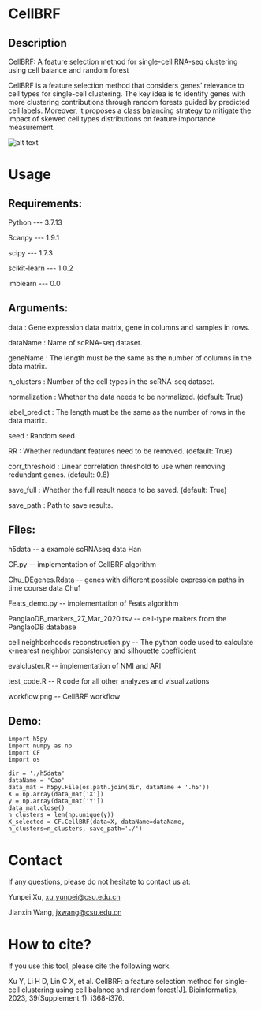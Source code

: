 # CellBRF
## Description
CellBRF: A feature selection method for single-cell RNA-seq clustering using cell balance and random forest

CellBRF is a feature selection method that considers genes’ relevance to cell types for single-cell clustering. The key idea is to identify genes with more clustering contributions through random forests guided by predicted cell labels. Moreover, it proposes a class balancing strategy to mitigate the impact of skewed cell types distributions on feature importance measurement.

![alt text](https://github.com/xuyp-csu/CellBRF/blob/main/workflow.png)

# Usage
## Requirements:

Python --- 3.7.13

Scanpy --- 1.9.1

scipy --- 1.7.3

scikit-learn --- 1.0.2

imblearn --- 0.0

## Arguments:

data : Gene expression data matrix, gene in columns and samples in rows.

dataName : Name of scRNA-seq dataset.

geneName : The length must be the same as the number of columns in the data matrix.

n_clusters : Number of the cell types in the scRNA-seq dataset.

normalization : Whether the data needs to be normalized. (default: True)

label_predict : The length must be the same as the number of rows in the data matrix.

seed : Random seed.

RR : Whether redundant features need to be removed. (default: True)

corr_threshold : Linear correlation threshold to use when removing redundant genes. (default: 0.8)

save_full : Whether the full result needs to be saved. (default: True)

save_path : Path to save results.

## Files:
h5data -- a example scRNAseq data Han

CF.py -- implementation of CellBRF algorithm

Chu_DEgenes.Rdata -- genes with different possible expression paths in time course data Chu1

Feats_demo.py -- implementation of Feats algorithm

PanglaoDB_markers_27_Mar_2020.tsv -- cell-type makers from the PanglaoDB database

cell neighborhoods reconstruction.py -- The python code used to calculate k-nearest neighbor consistency and silhouette coefficient

evalcluster.R -- implementation of NMI and ARI

test_code.R -- R code for all other analyzes and visualizations

workflow.png -- CellBRF workflow

## Demo:
```
import h5py
import numpy as np
import CF
import os

dir = './h5data'
dataName = 'Cao'
data_mat = h5py.File(os.path.join(dir, dataName + '.h5'))
X = np.array(data_mat['X'])
y = np.array(data_mat['Y'])
data_mat.close()
n_clusters = len(np.unique(y))
X_selected = CF.CellBRF(data=X, dataName=dataName, n_clusters=n_clusters, save_path='./')
```

# Contact
If any questions, please do not hesitate to contact us at: 

Yunpei Xu, xu_yunpei@csu.edu.cn

Jianxin Wang, jxwang@csu.edu.cn

# How to cite?
If you use this tool, please cite the following work.

Xu Y, Li H D, Lin C X, et al. CellBRF: a feature selection method for single-cell clustering using cell balance and random forest[J]. Bioinformatics, 2023, 39(Supplement_1): i368-i376.
